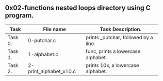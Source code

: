 ## 0x02-functions nested loops directory using C program.
| Task | File name | Task Description. |
| --- | --- | ---|
| Task 0. | 0-putchar.c | prints \_putchar, followed by a line. |
| Task 1. | 1-alphabet.c | func, prints a lowercase alphabet. |
| Task 2. | 2-print\_alphabet\_x10.c | prints 10x, a lowercase alphabet. | 
